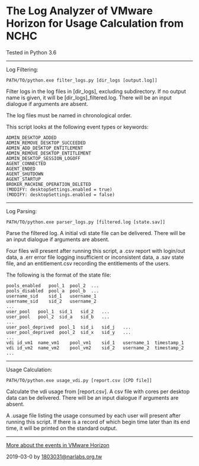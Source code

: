 # The Log Analyzer of VMware Horizon for Usage Calculation from NCHC

Tested in Python 3.6

---
Log Filtering:

```
PATH/TO/python.exe filter_logs.py [dir_logs [output.log]]
```

Filter logs in the log files in [dir_logs], excluding subdirectory.  If no output name is given, it will be [dir_logs]_filtered.log.  There will be an input dialogue if arguments are absent.

The log files must be named in chronological order.

This script looks at the following event types or keywords:

```
ADMIN_DESKTOP_ADDED
ADMIN_REMOVE_DESKTOP_SUCCEEDED
ADMIN_ADD_DESKTOP_ENTITLEMENT
ADMIN_REMOVE_DESKTOP_ENTITLEMENT
ADMIN_DESKTOP_SESSION_LOGOFF
AGENT_CONNECTED
AGENT_ENDED
AGENT_SHUTDOWN
AGENT_STARTUP
BROKER_MACHINE_OPERATION_DELETED
(MODIFY: desktopSettings.enabled = true)
(MODIFY: desktopSettings.enabled = false)
```

---
Log Parsing:

```
PATH/TO/python.exe parser_logs.py [filtered.log [state.sav]]
```

Parse the filtered log.  A initial vdi state file can be delivered.  There will be an input dialogue if arguments are absent.

Four files will present after running this script, a .csv report with login/out data, a .err error file logging insufficient or inconsistent data, a .sav state file, and an entitlement.csv recording the entitlements of the users.

The following is the format of the state file:

```
pools_enabled	pool_1	pool_2	...
pools_disabled	pool_a	pool_b	...
username_sid	sid_1	username_1
username_sid	sid_2	username_2
...
user_pool	pool_1	sid_1   sid_2   ...
user_pool	pool_2	sid_a   sid_b   ...
...
user_pool_deprived	pool_1	sid_i   sid_j   ...
user_pool_deprived	pool_2	sid_x   sid_y   ...
...
vdi	id_vm1	name_vm1	pool_vm1	sid_1	username_1	timestamp_1
vdi	id_vm2	name_vm2	pool_vm2	sid_2	username_2	timestamp_2
...
```

---
Usage Calculation:

```
PATH/TO/python.exe usage_vdi.py [report.csv [CPD file]]
```

Calculate the vdi usage from [report.csv].  A csv file with cores per desktop data can be delivered.  There will be an input dialogue if arguments are absent.

A .usage file listing the usage consumed by each user will present after running this script.  If there is a record of which begin time later than its end time, it will be printed on the standard output.

---
[More about the events in VMware Horizon](https://docs.vmware.com/en/VMware-Horizon-7/7.7/horizon-integration/GUID-27B7E9C6-DEE4-4E0D-BA65-41C5DB06EF0E.html)

2019-03-0 by 1803031@narlabs.org.tw
